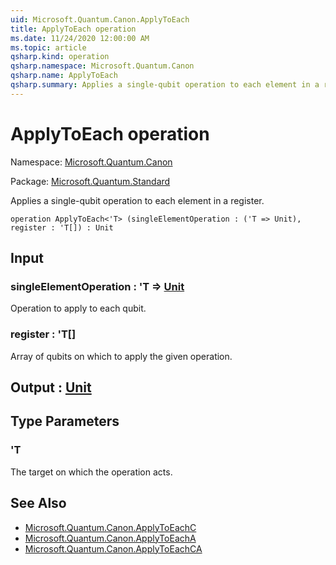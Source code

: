 ```yaml
---
uid: Microsoft.Quantum.Canon.ApplyToEach
title: ApplyToEach operation
ms.date: 11/24/2020 12:00:00 AM
ms.topic: article
qsharp.kind: operation
qsharp.namespace: Microsoft.Quantum.Canon
qsharp.name: ApplyToEach
qsharp.summary: Applies a single-qubit operation to each element in a register.
---
```


# ApplyToEach operation

Namespace: [Microsoft.Quantum.Canon](xref:Microsoft.Quantum.Canon)

Package: [Microsoft.Quantum.Standard](https://nuget.org/packages/Microsoft.Quantum.Standard)


Applies a single-qubit operation to each element in a register.

```qsharp
operation ApplyToEach<'T> (singleElementOperation : ('T => Unit), register : 'T[]) : Unit
```


## Input

### singleElementOperation : 'T => [Unit](xref:microsoft.quantum.lang-ref.unit) 

Operation to apply to each qubit.


### register : 'T[]

Array of qubits on which to apply the given operation.



## Output : [Unit](xref:microsoft.quantum.lang-ref.unit)



## Type Parameters

### 'T

The target on which the operation acts.

## See Also

- [Microsoft.Quantum.Canon.ApplyToEachC](xref:Microsoft.Quantum.Canon.ApplyToEachC)
- [Microsoft.Quantum.Canon.ApplyToEachA](xref:Microsoft.Quantum.Canon.ApplyToEachA)
- [Microsoft.Quantum.Canon.ApplyToEachCA](xref:Microsoft.Quantum.Canon.ApplyToEachCA)